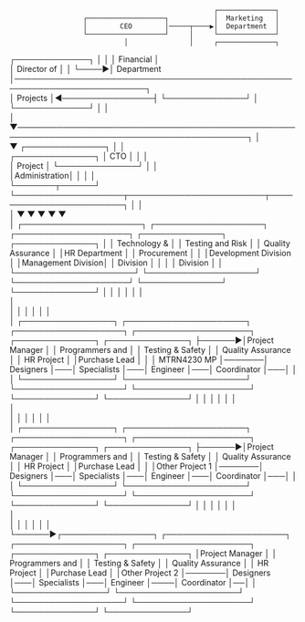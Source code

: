                                                       ┌──────────────┐                                                                                 
                      ┌───────────────────┐           │  Marketing   │                                                                                 
                      │        CEO        │─────┬────▶│  Department  │                                                                                 
                      └───────────────────┘     │     └──────────────┘                                                                                 
                                │               │     ┌──────────────┐                                                                                 
┌─────────────┐                 │               │     │  Financial   │                                                                                 
│ Director of │                 │               └────▶│  Department  │─────────────────────────────────────────────────────────────────────────┐       
│  Projects   │◀────────────────┤                     └──────────────┘                                                                         │       
└─────────────┘                 │                                                                                                              │       
       │                        ▼───────────────────────────────────────────────────────────────────────────────────────────┐                  │       
       ▼                ┌──────────────┐                                                                                    │                  │       
┌──────────────┐        │     CTO      │                                                                                    │                  │       
│   Project    │        └──────────────┘                                                                                    │                  │       
│Administration│                │                                                                                           │                  │       
└───────┬──────┘                └───────────────────┬────────────────────────┬────────────────────────┐                     │                  │       
        │                                           ▼                        ▼                        ▼                     ▼                  ▼       
        │                                ┌─────────────────────┐   ┌───────────────────┐   ┌────────────────────┐   ┌──────────────┐   ┌──────────────┐
        │                                │    Technology &     │   │ Testing and Risk  │   │ Quality Assurance  │   │HR Department │   │ Procurement  │
        │                                │Development Division │   │Management Division│   │      Division      │   │              │   │   Division   │
        │                                └─────────────────────┘   └───────────────────┘   └────────────────────┘   └──────────────┘   └──────────────┘
        │                                           │                        │                        │                     │                  │       
        │                                                                                                                                              
        │                                           │                        │                        │                     │                  │       
        │       ┌────────────────┐       ┌─────────────────────┐   ┌───────────────────┐   ┌────────────────────┐   ┌──────────────┐   ┌──────────────┐
        ├──────▶│Project Manager │       │   Programmers and   │   │ Testing & Safety  │   │ Quality Assurance  │   │  HR Project  │   │Purchase Lead │
        │       │  MTRN4230 MP   │───────│      Designers      │───│    Specialists    │───│      Engineer      │───│ Coordinator  │───│              │
        │       └────────────────┘       └─────────────────────┘   └───────────────────┘   └────────────────────┘   └──────────────┘   └──────────────┘
        │                                           │                        │                        │                     │                  │       
        │                                                                                                                                              
        │                                           │                        │                        │                     │                  │       
        │       ┌────────────────┐       ┌─────────────────────┐   ┌───────────────────┐   ┌────────────────────┐   ┌──────────────┐   ┌──────────────┐
        ├──────▶│Project Manager │       │   Programmers and   │   │ Testing & Safety  │   │ Quality Assurance  │   │  HR Project  │   │Purchase Lead │
        │       │Other Project 1 │───────│      Designers      │───│    Specialists    │───│      Engineer      │───│ Coordinator  │───│              │
        │       └────────────────┘       └─────────────────────┘   └───────────────────┘   └────────────────────┘   └──────────────┘   └──────────────┘
        │                                           │                        │                        │                     │                  │       
        │                                                                                                                                              
        │                                           │                        │                        │                     │                  │       
        └──────▶┌────────────────┐       ┌─────────────────────┐   ┌───────────────────┐   ┌────────────────────┐    ┌──────────────┐  ┌──────────────┐
                │Project Manager │       │   Programmers and   │   │ Testing & Safety  │   │ Quality Assurance  │    │  HR Project  │  │Purchase Lead │
                │Other Project 2 │───────│      Designers      │───│    Specialists    │───│      Engineer      │────│ Coordinator  │──│              │
                └────────────────┘       └─────────────────────┘   └───────────────────┘   └────────────────────┘    └──────────────┘  └──────────────┘
